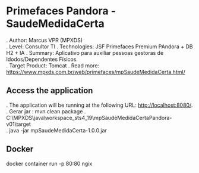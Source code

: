 Primefaces Pandora - SaudeMedidaCerta
=====================================
. Author: Marcus VPR (MPXDS)  
. Level: Consultor TI
. Technologies: JSF Primefaces Premium PAndora + DB H2 + IA
. Summary: Aplicativo para auxiliar pessoas gestoras de Idodos/Dependentes Físicos.  
. Target Product: Tomcat
. Read more: https://www.mpxds.com.br/web/primefaces/mpSaudeMedidaCerta.html/

Access the application 
----------------------
. The application will be running at the following URL: <http://localhost:8080/>. 
. Gerar jar : mvn clean package
. C:\MPXDS\java\workspace_sts4_19\mpSaudeMedidaCertaPandora-v01\target\
. java -jar mpSaudeMedidaCerta-1.0.0.jar

Docker 
----------------------
docker container run -p 80:80 ngix 